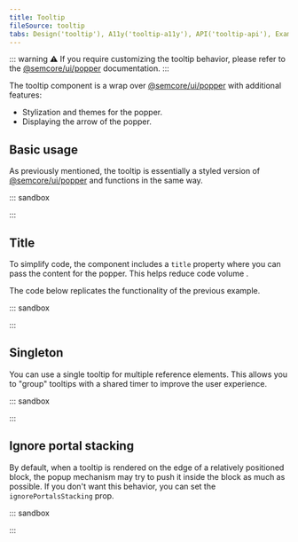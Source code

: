 ```yaml
---
title: Tooltip
fileSource: tooltip
tabs: Design('tooltip'), A11y('tooltip-a11y'), API('tooltip-api'), Example('tooltip-code'), Changelog('tooltip-changelog')
---
```


::: warning
:warning: If you require customizing the tooltip behavior, please refer to the [@semcore/ui/popper](/utils/popper/popper) documentation.
:::

The tooltip component is a wrap over [@semcore/ui/popper](/utils/popper/popper) with additional features:

- Stylization and themes for the popper.
- Displaying the arrow of the popper.

## Basic usage

As previously mentioned, the tooltip is essentially a styled version of [@semcore/ui/popper](/utils/popper/popper) and functions in the same way.

::: sandbox

<script lang="tsx">
import React from 'react';
import Tooltip from '@semcore/ui/tooltip';
import { Box, Flex } from '@semcore/ui/flex-box';
import Link from '@semcore/ui/link';

const Demo = () => (
  <Flex>
    <Box m='auto' p={5}>
      <Tooltip>
        <Tooltip.Trigger>
          <Link>Trigger</Link>
        </Tooltip.Trigger>
        <Tooltip.Popper>Hello, stranger</Tooltip.Popper>
      </Tooltip>
    </Box>
  </Flex>
);
</script>

:::

## Title

To simplify code, the component includes a `title` property where you can pass the content for the popper. This helps reduce code volume .

The code below replicates the functionality of the previous example.

::: sandbox

<script lang="tsx">
import React from 'react';
import Tooltip from '@semcore/ui/tooltip';
import { Box, Flex } from '@semcore/ui/flex-box';
import Link from '@semcore/ui/link';

const Demo = () => (
  <Flex>
    <Box m='auto' p={5}>
      <Tooltip title='Hello, stranger'>
        <Link>Trigger</Link>
      </Tooltip>
    </Box>
  </Flex>
);
</script>

:::

## Singleton

You can use a single tooltip for multiple reference elements. This allows you to "group" tooltips with a shared timer to improve the user experience.

::: sandbox

<script lang="tsx">
import React from 'react';
import Tooltip from '@semcore/ui/tooltip';
import Select from '@semcore/ui/select';

const options = Array(50)
  .fill('')
  .map((_, index) => `Option ${index}`);

const Demo = () => (
  <Select>
    <Select.Trigger placeholder='Select option' />
    <Select.Menu>
      <Tooltip timeout={[0, 50]} placement='right'>
        {options.map((option, index) => (
          <Select.Option value={option} key={index} tag={Tooltip.Trigger}>
            {option}
          </Select.Option>
        ))}
        <Tooltip.Popper w={86}>Hey there!</Tooltip.Popper>
      </Tooltip>
    </Select.Menu>
  </Select>
);
</script>

:::

## Ignore portal stacking

By default, when a tooltip is rendered on the edge of a relatively positioned block, the popup mechanism may try to push it inside the block as much as possible. If you don't want this behavior, you can set the `ignorePortalsStacking` prop.

::: sandbox

<script lang="tsx">
import React from 'react';
import Button from '@semcore/ui/button';
import Modal from '@semcore/ui/modal';
import { Text } from '@semcore/ui/typography';
import { Box } from '@semcore/ui/flex-box';
import Input from '@semcore/ui/input';
import Tooltip from '@semcore/ui/tooltip';

const Demo = () => {
  const [visible, setVisible] = React.useState(false);

  return (
    <React.Fragment>
      <Button use='primary' onClick={() => setVisible(true)}>
        Open modal
      </Button>
      <Modal visible={visible} onClose={() => setVisible(false)} w={536}>
        <Box mb={2}>
          <Text size={300} tag='label' htmlFor='input-1'>
            First input with tooltip
          </Text>
        </Box>
        <Tooltip
          title='Tooltip with ignoring portals stacking.'
          visible={true}
          placement='left-start'
          ignorePortalsStacking
        >
          <Input size='l' w={440}>
            <Input.Value id='input-2' />
          </Input>
        </Tooltip>
        <Box mt={5} mb={2}>
          <Text size={300} tag='label' htmlFor='input-2'>
            Second input with tooltip
          </Text>
        </Box>
        <Tooltip
          title='Tooltip without ignoring portals stacking.'
          visible={true}
          placement='right-start'
        >
          <Input size='l' w={440}>
            <Input.Value id='input-2' />
          </Input>
        </Tooltip>
      </Modal>
    </React.Fragment>
  );
};


</script>

:::
